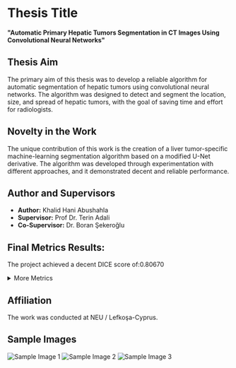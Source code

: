 # Thesis Title
**"Automatic Primary Hepatic Tumors Segmentation in CT Images Using Convolutional Neural Networks"**

## Thesis Aim
The primary aim of this thesis was to develop a reliable algorithm for automatic segmentation of hepatic tumors using convolutional neural networks. The algorithm was designed to detect and segment the location, size, and spread of hepatic tumors, with the goal of saving time and effort for radiologists.

## Novelty in the Work
The unique contribution of this work is the creation of a liver tumor-specific machine-learning segmentation algorithm based on a modified U-Net derivative. The algorithm was developed through experimentation with different approaches, and it demonstrated decent and reliable performance.

## Author and Supervisors
- **Author:** Khalid Hani Abushahla
- **Supervisor:** Prof Dr. Terin Adali
- **Co-Supervisor:** Dr. Boran Şekeroğlu

## Final Metrics Results:
The project achieved a decent DICE score of:0.80670 
<details>
  <summary>More Metrics</summary>
Accuracy: 0.99810
F1: 0.80331
Jaccard: 0.79097
Recall: 0.87509
Precision: 0.89232
IoU: 0.79079

</details>


## Affiliation
The work was conducted at NEU / Lefkoşa-Cyprus.




## Sample Images
![Sample Image 1](sample_image1.png)
![Sample Image 2](sample_image2.png)
![Sample Image 3](sample_image3.png)
